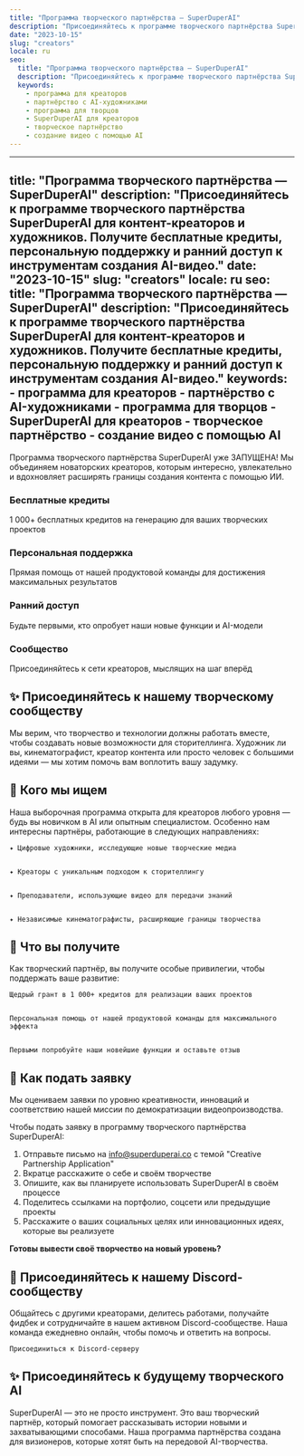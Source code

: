 ```yaml
---
title: "Программа творческого партнёрства — SuperDuperAI"
description: "Присоединяйтесь к программе творческого партнёрства SuperDuperAI для контент-креаторов и художников. Получите бесплатные кредиты, персональную поддержку и ранний доступ к инструментам создания AI-видео."
date: "2023-10-15"
slug: "creators"
locale: ru
seo:
  title: "Программа творческого партнёрства — SuperDuperAI"
  description: "Присоединяйтесь к программе творческого партнёрства SuperDuperAI для контент-креаторов и художников. Получите бесплатные кредиты, персональную поддержку и ранний доступ к инструментам создания AI-видео."
  keywords:
    - программа для креаторов
    - партнёрство с AI-художниками
    - программа для творцов
    - SuperDuperAI для креаторов
    - творческое партнёрство
    - создание видео с помощью AI
---
```


---
title: "Программа творческого партнёрства — SuperDuperAI"
description: "Присоединяйтесь к программе творческого партнёрства SuperDuperAI для контент-креаторов и художников. Получите бесплатные кредиты, персональную поддержку и ранний доступ к инструментам создания AI-видео."
date: "2023-10-15"
slug: "creators"
locale: ru
seo:
  title: "Программа творческого партнёрства — SuperDuperAI"
  description: "Присоединяйтесь к программе творческого партнёрства SuperDuperAI для контент-креаторов и художников. Получите бесплатные кредиты, персональную поддержку и ранний доступ к инструментам создания AI-видео."
  keywords:
    - программа для креаторов
    - партнёрство с AI-художниками
    - программа для творцов
    - SuperDuperAI для креаторов
    - творческое партнёрство
    - создание видео с помощью AI
---

Программа творческого партнёрства SuperDuperAI уже ЗАПУЩЕНА! Мы объединяем новаторских креаторов, которым интересно, увлекательно и вдохновляет расширять границы создания контента с помощью ИИ.

### Бесплатные кредиты

1 000+ бесплатных кредитов на генерацию для ваших творческих проектов

  ### Персональная поддержка

Прямая помощь от нашей продуктовой команды для достижения максимальных результатов

  ### Ранний доступ

Будьте первыми, кто опробует наши новые функции и AI-модели

  ### Сообщество

Присоединяйтесь к сети креаторов, мыслящих на шаг вперёд

## ✨ Присоединяйтесь к нашему творческому сообществу

Мы верим, что творчество и технологии должны работать вместе, чтобы создавать новые возможности для сторителлинга. Художник ли вы, кинематографист, креатор контента или просто человек с большими идеями — мы хотим помочь вам воплотить вашу задумку.

## 👥 Кого мы ищем

Наша выборочная программа открыта для креаторов любого уровня — будь вы новичком в AI или опытным специалистом. Особенно нам интересны партнёры, работающие в следующих направлениях:

  
    ✦ Цифровые художники, исследующие новые творческие медиа
  
  
    ✦ Креаторы с уникальным подходом к сторителлингу
  
  
    ✦ Преподаватели, использующие видео для передачи знаний
  
  
    ✦ Независимые кинематографисты, расширяющие границы творчества
  

## 🎁 Что вы получите

Как творческий партнёр, вы получите особые привилегии, чтобы поддержать ваше развитие:

  
    Щедрый грант в 1 000+ кредитов для реализации ваших проектов
  
  
    Персональная помощь от нашей продуктовой команды для максимального эффекта
  
  
    Первыми попробуйте наши новейшие функции и оставьте отзыв
  

## 🌟 Как подать заявку

Мы оцениваем заявки по уровню креативности, инноваций и соответствию нашей миссии по демократизации видеопроизводства.

Чтобы подать заявку в программу творческого партнёрства SuperDuperAI:

1. Отправьте письмо на [info@superduperai.co](mailto:info@superduperai.co) с темой "Creative Partnership Application"
2. Вкратце расскажите о себе и своём творчестве
3. Опишите, как вы планируете использовать SuperDuperAI в своём процессе
4. Поделитесь ссылками на портфолио, соцсети или предыдущие проекты
5. Расскажите о ваших социальных целях или инновационных идеях, которые вы реализуете

  **Готовы вывести своё творчество на новый уровень?**

## 💬 Присоединяйтесь к нашему Discord-сообществу

Общайтесь с другими креаторами, делитесь работами, получайте фидбек и сотрудничайте в нашем активном Discord-сообществе. Наша команда ежедневно онлайн, чтобы помочь и ответить на вопросы.

  
    Присоединиться к Discord-серверу
    
      
      
    
  

## ✨ Присоединяйтесь к будущему творческого AI

SuperDuperAI — это не просто инструмент. Это ваш творческий партнёр, который помогает рассказывать истории новыми и захватывающими способами. Наша программа партнёрства создана для визионеров, которые хотят быть на передовой AI-творчества.

